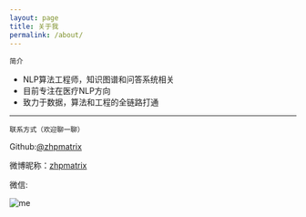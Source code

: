 ```yaml
---
layout: page
title: 关于我
permalink: /about/
---
```


    简介

- NLP算法工程师，知识图谱和问答系统相关
- 目前专注在医疗NLP方向
- 致力于数据，算法和工程的全链路打通

---


    联系方式（欢迎聊一聊）

Github:[@zhpmatrix](https://github.com/zhpmatrix/)


微博昵称：[zhpmatrix](https://www.weibo.com/u/2879902091/home)

微信:

![me](https://ftp.bmp.ovh/imgs/2021/07/3f7f4a1c0d933e08.png)

